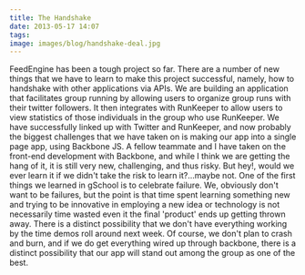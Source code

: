 ```yaml
---
title: The Handshake
date: 2013-05-17 14:07
tags:
image: images/blog/handshake-deal.jpg
---
```


FeedEngine has been a tough project so far.  There are a number of new things that we have to learn to make this project successful, namely, how to handshake with other applications via APIs.  We are building an application that facilitates group running by allowing users to organize group runs with their twitter followers.  It then integrates with RunKeeper to allow users to view statistics of those individuals in the group who use RunKeeper.  We have successfully linked up with Twitter and RunKeeper, and now probably the biggest challenges that we have taken on is making our app into a single page app, using Backbone JS.  A fellow teammate and I have taken on the front-end development with Backbone, and while I think we are getting the hang of it, it is still very new, challenging, and thus risky.  But hey!, would we ever learn it if we didn't take the risk to learn it?...maybe not.  One of the first things we learned in gSchool is to celebrate failure.  We, obviously don't want to be failures, but the point is that time spent learning something new and trying to be innovative in employing a new idea or technology is not necessarily time wasted even it the final 'product' ends up getting thrown away. There is a distinct possibility that we don't have everything working by the time demos roll around next week.  Of course, we don't plan to crash and burn, and if we do get everything wired up through backbone, there is a distinct possibility that our app will stand out among the group as one of the best.
